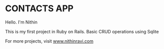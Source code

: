 # CONTACTS APP

Hello. I'm Nithin

This is my first project in Ruby on Rails.
Basic CRUD operations using Sqlite

For more projects, visit www.nithinravi.com
